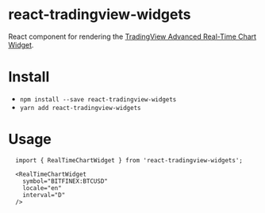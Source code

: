 # react-tradingview-widgets
React component for rendering the [TradingView Advanced Real-Time Chart Widget](https://www.tradingview.com/widget/advanced-chart/).

# Install
- `npm install --save react-tradingview-widgets`
- `yarn add react-tradingview-widgets`

# Usage
```
  import { RealTimeChartWidget } from 'react-tradingview-widgets';

  <RealTimeChartWidget
    symbol="BITFINEX:BTCUSD"
    locale="en"
    interval="D"
  />
```
